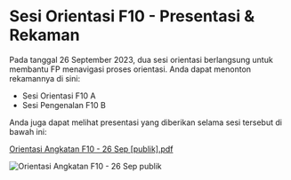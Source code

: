 # **Sesi Orientasi F10 - Presentasi &amp; Rekaman**

Pada tanggal 26 September 2023, dua sesi orientasi berlangsung untuk membantu FP menavigasi proses orientasi. Anda dapat menonton rekamannya di sini:

- Sesi Orientasi F10 A
- Sesi Pengenalan F10 B

Anda juga dapat melihat presentasi yang diberikan selama sesi tersebut di bawah ini:

[Orientasi Angkatan F10 - 26 Sep [publik].pdf](https://github.com/user-attachments/files/16414384/F10.Cohort.Onboarding.-.Sep.26.public.pdf)

![Orientasi Angkatan F10 - 26 Sep publik](https://github.com/user-attachments/assets/86e0d531-591f-4ba5-9386-b68fe03add6f)
